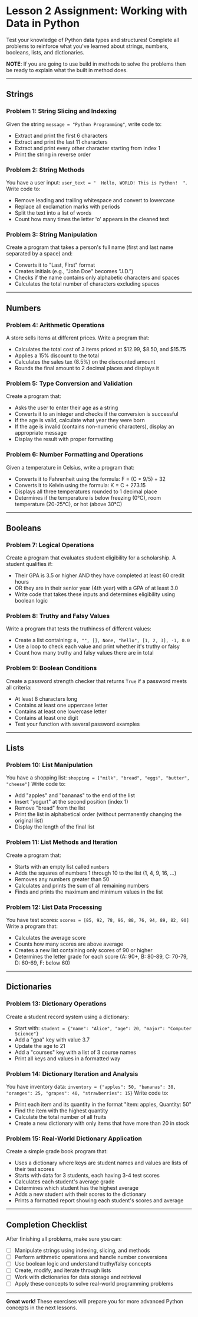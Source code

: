 # Lesson 2 Assignment: Working with Data in Python

Test your knowledge of Python data types and structures! Complete all problems to reinforce what you've learned about strings, numbers, booleans, lists, and dictionaries.

**NOTE**: If you are going to use build in methods to solve the problems then be ready to explain what the built in method does. 

---

## Strings

### Problem 1: String Slicing and Indexing
Given the string `message = "Python Programming"`, write code to:
- Extract and print the first 6 characters
- Extract and print the last 11 characters
- Extract and print every other character starting from index 1
- Print the string in reverse order

### Problem 2: String Methods
You have a user input: `user_text = "  Hello, WORLD! This is Python!  "`. Write code to:
- Remove leading and trailing whitespace and convert to lowercase
- Replace all exclamation marks with periods
- Split the text into a list of words
- Count how many times the letter 'o' appears in the cleaned text

### Problem 3: String Manipulation
Create a program that takes a person's full name (first and last name separated by a space) and:
- Converts it to "Last, First" format
- Creates initials (e.g., "John Doe" becomes "J.D.")
- Checks if the name contains only alphabetic characters and spaces
- Calculates the total number of characters excluding spaces

---

## Numbers

### Problem 4: Arithmetic Operations
A store sells items at different prices. Write a program that:
- Calculates the total cost of 3 items priced at $12.99, $8.50, and $15.75
- Applies a 15% discount to the total
- Calculates the sales tax (8.5%) on the discounted amount
- Rounds the final amount to 2 decimal places and displays it

### Problem 5: Type Conversion and Validation
Create a program that:
- Asks the user to enter their age as a string
- Converts it to an integer and checks if the conversion is successful
- If the age is valid, calculate what year they were born
- If the age is invalid (contains non-numeric characters), display an appropriate message
- Display the result with proper formatting

### Problem 6: Number Formatting and Operations
Given a temperature in Celsius, write a program that:
- Converts it to Fahrenheit using the formula: F = (C × 9/5) + 32
- Converts it to Kelvin using the formula: K = C + 273.15
- Displays all three temperatures rounded to 1 decimal place
- Determines if the temperature is below freezing (0°C), room temperature (20-25°C), or hot (above 30°C)

---

## Booleans

### Problem 7: Logical Operations
Create a program that evaluates student eligibility for a scholarship. A student qualifies if:
- Their GPA is 3.5 or higher AND they have completed at least 60 credit hours
- OR they are in their senior year (4th year) with a GPA of at least 3.0
- Write code that takes these inputs and determines eligibility using boolean logic

### Problem 8: Truthy and Falsy Values
Write a program that tests the truthiness of different values:
- Create a list containing: `0, "", [], None, "hello", [1, 2, 3], -1, 0.0`
- Use a loop to check each value and print whether it's truthy or falsy
- Count how many truthy and falsy values there are in total

### Problem 9: Boolean Conditions
Create a password strength checker that returns `True` if a password meets all criteria:
- At least 8 characters long
- Contains at least one uppercase letter
- Contains at least one lowercase letter
- Contains at least one digit
- Test your function with several password examples

---

## Lists

### Problem 10: List Manipulation
You have a shopping list: `shopping = ["milk", "bread", "eggs", "butter", "cheese"]`
Write code to:
- Add "apples" and "bananas" to the end of the list
- Insert "yogurt" at the second position (index 1)
- Remove "bread" from the list
- Print the list in alphabetical order (without permanently changing the original list)
- Display the length of the final list

### Problem 11: List Methods and Iteration
Create a program that:
- Starts with an empty list called `numbers`
- Adds the squares of numbers 1 through 10 to the list (1, 4, 9, 16, ...)
- Removes any numbers greater than 50
- Calculates and prints the sum of all remaining numbers
- Finds and prints the maximum and minimum values in the list

### Problem 12: List Data Processing
You have test scores: `scores = [85, 92, 78, 96, 88, 76, 94, 89, 82, 90]`
Write a program that:
- Calculates the average score
- Counts how many scores are above average
- Creates a new list containing only scores of 90 or higher
- Determines the letter grade for each score (A: 90+, B: 80-89, C: 70-79, D: 60-69, F: below 60)

---

## Dictionaries

### Problem 13: Dictionary Operations
Create a student record system using a dictionary:
- Start with: `student = {"name": "Alice", "age": 20, "major": "Computer Science"}`
- Add a "gpa" key with value 3.7
- Update the age to 21
- Add a "courses" key with a list of 3 course names
- Print all keys and values in a formatted way

### Problem 14: Dictionary Iteration and Analysis
You have inventory data: `inventory = {"apples": 50, "bananas": 30, "oranges": 25, "grapes": 40, "strawberries": 15}`
Write code to:
- Print each item and its quantity in the format "Item: apples, Quantity: 50"
- Find the item with the highest quantity
- Calculate the total number of all fruits
- Create a new dictionary with only items that have more than 20 in stock

### Problem 15: Real-World Dictionary Application
Create a simple grade book program that:
- Uses a dictionary where keys are student names and values are lists of their test scores
- Starts with data for 3 students, each having 3-4 test scores
- Calculates each student's average grade
- Determines which student has the highest average
- Adds a new student with their scores to the dictionary
- Prints a formatted report showing each student's scores and average

---

## Completion Checklist

After finishing all problems, make sure you can:
- [ ] Manipulate strings using indexing, slicing, and methods
- [ ] Perform arithmetic operations and handle number conversions
- [ ] Use boolean logic and understand truthy/falsy concepts
- [ ] Create, modify, and iterate through lists
- [ ] Work with dictionaries for data storage and retrieval
- [ ] Apply these concepts to solve real-world programming problems

---

**Great work!** These exercises will prepare you for more advanced Python concepts in the next lessons.
